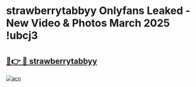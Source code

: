 # strawberrytabbyy Onlyfans Leaked - New Video & Photos March 2025 !ubcj3

# <h2><a href="https://4c6fo1.iuczelnia.edu.pl?title=strawberrytabbyy&ref=ubcj3">🔗👉 🔴 strawberrytabbyy</a></h2>

[![acn](https://github.com/user-attachments/assets/0f9c940e-d8b0-45ae-aac7-cd30a18b3e1c)](https://4c6fo1.iuczelnia.edu.pl?title=strawberrytabbyy&ref=ubcj3)

